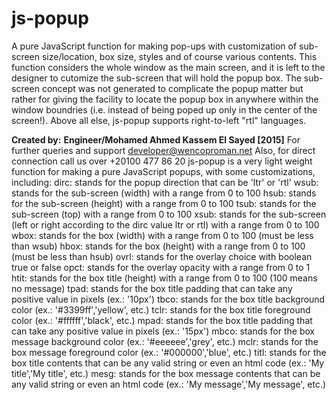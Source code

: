 # js-popup
A pure JavaScript function for making pop-ups with customization of sub-screen size/location, box size, styles and of course various contents. 
This function considers the whole window as the main screen, and it is left to the designer to cutomize the sub-screen that will hold the popup box.
The sub-screen concept was not generated to complicate the popup matter but rather for giving the facility to locate the popup box in anywhere within the window boundries (i.e. instead of being poped up only in the center of the screen!).
Above all else, js-popup supports right-to-left "rtl" languages.

<b>Created by:</b> <b color='00f'>Engineer/Mohamed Ahmed Kassem El Sayed [2015]</b>
For further queries and support developer@wencoproman.net
Also, for direct connection call us over +20100 477 86 20
js-popup is a very light weight function for making a pure
JavaScript popups, with some customizations, including:
dirc: stands for the popup direction that can be 'ltr' or 'rtl'
wsub: stands for the sub-screen (width) with a range from 0 to 100
hsub: stands for the sub-screen (height) with a range from 0 to 100
tsub: stands for the sub-screen (top) with a range from 0 to 100
xsub: stands for the sub-screen (left or right according to the dirc value ltr or rtl) with a range from 0 to 100
wbox: stands for the box (width) with a range from 0 to 100 (must be less than wsub)
hbox: stands for the box (height) with a range from 0 to 100 (must be less than hsub)
ovrl: stands for the overlay choice with boolean true or false
opct: stands for the overlay opacity with a range from 0 to 1
htit: stands for the box title (height) with a range from 0 to 100 (100 means no message)
tpad: stands for the box title padding that can take any positive value in pixels (ex.: '10px')
tbco: stands for the box title background color (ex.: '#3399ff','yellow', etc.)
tclr: stands for the box title foreground color (ex.: '#ffffff','black', etc.)
mpad: stands for the box title padding that can take any positive value in pixels (ex.: '15px')
mbco: stands for the box message background color (ex.: '#eeeeee','grey', etc.)
mclr: stands for the box message foreground color (ex.: '#000000','blue', etc.)
titl: stands for the box title contents that can be any valid string or even an html code (ex.: 'My title','<tag>My title</tag>', etc.)
mesg: stands for the box message contents that can be any valid string or even an html code (ex.: 'My message','<tag>My message</tag>', etc.)

